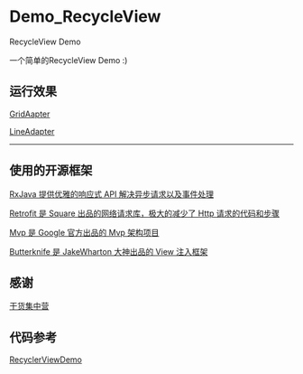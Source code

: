 # Demo_RecycleView
RecycleView Demo

一个简单的RecycleView Demo :)

## 运行效果

   [GridAapter](https://github.com/xianfeng92/Demo_RecycleView/blob/master/image/Screenshot_1547198663.png)
   
   [LineAdapter](https://github.com/xianfeng92/Demo_RecycleView/blob/master/image/Screenshot_1547198696.png)

------------------------------------------------------

## 使用的开源框架
[RxJava 提供优雅的响应式 API 解决异步请求以及事件处理](https://github.com/ReactiveX/RxJava)

[Retrofit 是 Square 出品的网络请求库，极大的减少了 Http 请求的代码和步骤](https://github.com/square/retrofit)

[Mvp 是 Google 官方出品的 Mvp 架构项目](https://github.com/googlesamples/android-architecture/tree/todo-mvp-dagger/)

[Butterknife 是 JakeWharton 大神出品的 View 注入框架](https://github.com/JakeWharton/butterknife)

## 感谢
[干货集中营](https://gank.io/api)


## 代码参考
[RecyclerViewDemo](https://github.com/zhaochenpu/RecyclerViewDemo)
